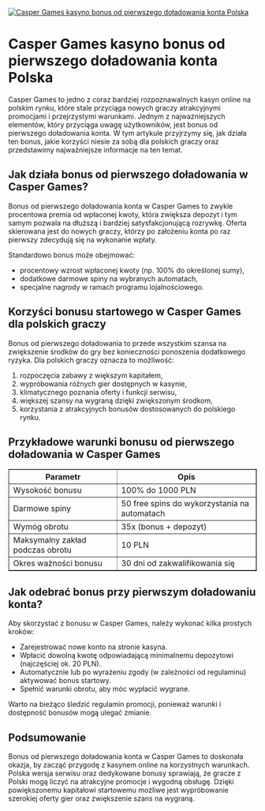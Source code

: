 [![Casper Games kasyno bonus od pierwszego doładowania konta Polska](https://123-caf.pages.dev/gitsignup.png)](https://vrmoo.ru/Bt82HjjY)

<h1>Casper Games kasyno bonus od pierwszego doładowania konta Polska</h1> <p>Casper Games to jedno z coraz bardziej rozpoznawalnych kasyn online na polskim rynku, które stale przyciąga nowych graczy atrakcyjnymi promocjami i przejrzystymi warunkami. Jednym z najważniejszych elementów, który przyciąga uwagę użytkowników, jest bonus od pierwszego doładowania konta. W tym artykule przyjrzymy się, jak działa ten bonus, jakie korzyści niesie za sobą dla polskich graczy oraz przedstawimy najważniejsze informacje na ten temat.</p>  <h2>Jak działa bonus od pierwszego doładowania w Casper Games?</h2> <p>Bonus od pierwszego doładowania konta w Casper Games to zwykle procentowa premia od wpłaconej kwoty, która zwiększa depozyt i tym samym pozwala na dłuższą i bardziej satysfakcjonującą rozrywkę. Oferta skierowana jest do nowych graczy, którzy po założeniu konta po raz pierwszy zdecydują się na wykonanie wpłaty.</p> <p>Standardowo bonus może obejmować:</p> <ul>   <li>procentowy wzrost wpłaconej kwoty (np. 100% do określonej sumy),</li>   <li>dodatkowe darmowe spiny na wybranych automatach,</li>   <li>specjalne nagrody w ramach programu lojalnościowego.</li> </ul>  <h2>Korzyści bonusu startowego w Casper Games dla polskich graczy</h2> <p>Bonus od pierwszego doładowania to przede wszystkim szansa na zwiększenie środków do gry bez konieczności ponoszenia dodatkowego ryzyka. Dla polskich graczy oznacza to możliwość:</p> <ol>   <li>rozpoczęcia zabawy z większym kapitałem,</li>   <li>wypróbowania różnych gier dostępnych w kasynie,</li>   <li>klimatycznego poznania oferty i funkcji serwisu,</li>   <li>większej szansy na wygraną dzięki zwiększonym środkom,</li>   <li>korzystania z atrakcyjnych bonusów dostosowanych do polskiego rynku.</li> </ol>  <h2>Przykładowe warunki bonusu od pierwszego doładowania w Casper Games</h2> <table border="1" cellpadding="5" cellspacing="0" style="border-collapse: collapse; width: 100%; max-width: 600px;">   <thead>     <tr>       <th>Parametr</th>       <th>Opis</th>     </tr>   </thead>   <tbody>     <tr>       <td>Wysokość bonusu</td>       <td>100% do 1000 PLN</td>     </tr>     <tr>       <td>Darmowe spiny</td>       <td>50 free spins do wykorzystania na automatach</td>     </tr>     <tr>       <td>Wymóg obrotu</td>       <td>35x (bonus + depozyt)</td>     </tr>     <tr>       <td>Maksymalny zakład podczas obrotu</td>       <td>10 PLN</td>     </tr>     <tr>       <td>Okres ważności bonusu</td>       <td>30 dni od zakwalifikowania się</td>     </tr>   </tbody> </table>  <h2>Jak odebrać bonus przy pierwszym doładowaniu konta?</h2> <p>Aby skorzystać z bonusu w Casper Games, należy wykonać kilka prostych kroków:</p> <ul>   <li>Zarejestrować nowe konto na stronie kasyna.</li>   <li>Wpłacić dowolną kwotę odpowiadającą minimalnemu depozytowi (najczęściej ok. 20 PLN).</li>   <li>Automatycznie lub po wyrażeniu zgody (w zależności od regulaminu) aktywować bonus startowy.</li>   <li>Spełnić warunki obrotu, aby móc wypłacić wygrane.</li> </ul> <p>Warto na bieżąco śledzić regulamin promocji, ponieważ warunki i dostępność bonusów mogą ulegać zmianie.</p>  <h2>Podsumowanie</h2> <p>Bonus od pierwszego doładowania konta w Casper Games to doskonała okazja, by zacząć przygodę z kasynem online na korzystnych warunkach. Polska wersja serwisu oraz dedykowane bonusy sprawiają, że gracze z Polski mogą liczyć na atrakcyjne promocje i wygodną obsługę. Dzięki powiększonemu kapitałowi startowemu możliwe jest wypróbowanie szerokiej oferty gier oraz zwiększenie szans na wygraną.</p>